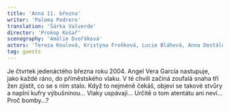 ```yaml
---
title: 'Anna 11. března'
writer: 'Paloma Pedrero'
translation: 'Šárka Valverde'
director: 'Prokop Košař'
scenography: 'Amálie Dvořáková'
actors: 'Tereza Koulová, Kristýna Froňková, Lucie Bláhová, Anna Dostálová a Anna Kühnová'
tag: guests
---
```

Je čtvrtek jedenáctého března roku 2004. Angel Vera García nastupuje, jako každé ráno, do příměstského vlaku. V té chvíli začíná zoufalá snaha tří žen zjistit, co se s ním stalo. Když to nejméně čekáš, objeví se takové stvůry a naplní kufry výbušninou... Vlaky uspávají... Určitě o tom atentátu ani neví... Proč bomby...?
